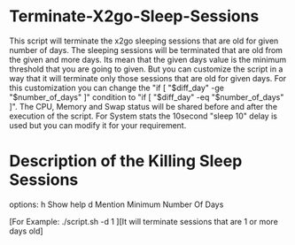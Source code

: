 # Terminate-X2go-Sleep-Sessions
This script will terminate the x2go sleeping sessions that are old for given number of days. The sleeping sessions will be terminated that are old from the given and more days. Its mean that the given days value is the minimum threshold that you are going to given. But you can customize the script in a way that it will terminate only those sessions that are old for given days. For this customization you can change the "if [ "$diff_day" -ge "$number_of_days" ]" condition to "if [ "$diff_day" -eq "$number_of_days" ]". The CPU, Memory and Swap status will be shared before and after the execution of the script. For System stats the 10second "sleep 10" delay is used but you can modify it for your requirement.   


# Description of the Killing Sleep Sessions

options:
h     Show help
d     Mention Minimum Number Of Days

[For Example: ./script.sh -d 1 ][It will terminate sessions that are 1 or more days old]
